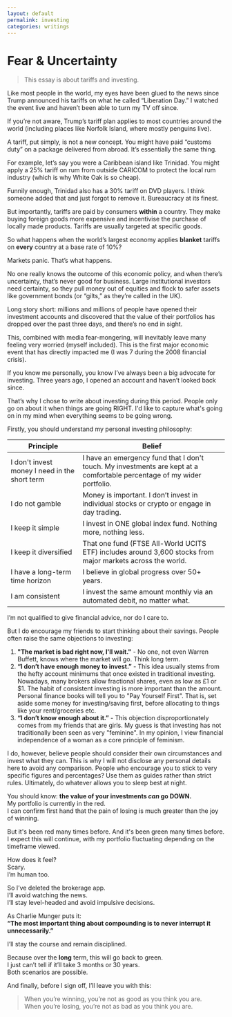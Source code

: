 ```yaml
---
layout: default
permalink: investing
categories: writings
---
```


# Fear & Uncertainty

> This essay is about tariffs and investing.

Like most people in the world, my eyes have been glued to the news since Trump announced his tariffs on what he called “Liberation Day.”
I watched the event live and haven’t been able to turn my TV off since.

If you’re not aware, Trump’s tariff plan applies to most countries around the world (including places like Norfolk Island, where mostly penguins live).

A tariff, put simply, is not a new concept.
You might have paid “customs duty” on a package delivered from abroad.
It’s essentially the same thing.

For example, let’s say you were a Caribbean island like Trinidad.
You might apply a 25% tariff on rum from outside CARICOM to protect the local rum industry (which is why White Oak is so cheap).

Funnily enough, Trinidad also has a 30% tariff on DVD players.
I think someone added that and just forgot to remove it.
Bureaucracy at its finest.

But importantly, tariffs are paid by consumers **within** a country.
They make buying foreign goods more expensive and incentivise the purchase of locally made products.
Tariffs are usually targeted at specific goods.

So what happens when the world’s largest economy applies **blanket** tariffs on **every** country at a base rate of 10%?

Markets panic.
That’s what happens.

No one really knows the outcome of this economic policy, and when there’s uncertainty, that’s never good for business.
Large institutional investors need certainty, so they pull money out of equities and flock to safer assets like government bonds (or “gilts,” as they’re called in the UK).

Long story short: millions and millions of people have opened their investment accounts and discovered that the value of their portfolios has dropped over the past three days, and there’s no end in sight.

This, combined with media fear-mongering, will inevitably leave many feeling very worried (myself included).
This is the first major economic event that has directly impacted me (I was 7 during the 2008 financial crisis).

If you know me personally, you know I’ve always been a big advocate for investing.
Three years ago, I opened an account and haven’t looked back since.

That’s why I chose to write about investing during this period.
People only go on about it when things are going RIGHT.
I'd like to capture what's going on in my mind when everything seems to be going wrong.

Firstly, you should understand my personal investing philosophy:

| Principle                                     | Belief                                                                                                                  |
| --------------------------------------------- | ----------------------------------------------------------------------------------------------------------------------- |
| I don't invest money I need in the short term | I have an emergency fund that I don't touch. My investments are kept at a comfortable percentage of my wider portfolio. |
| I do not gamble                               | Money is important. I don’t invest in individual stocks or crypto or engage in day trading.                             |
| I keep it simple                              | I invest in ONE global index fund. Nothing more, nothing less.                                                          |
| I keep it diversified                         | That one fund (FTSE All-World UCITS ETF) includes around 3,600 stocks from major markets across the world.              |
| I have a long-term time horizon               | I believe in global progress over 50+ years.                                                                            |
| I am consistent                               | I invest the same amount monthly via an automated debit, no matter what.                                                |

I’m not qualified to give financial advice, nor do I care to.

But I do encourage my friends to start thinking about their savings.
People often raise the same objections to investing:

1. **"The market is bad right now, I'll wait."** - No one, not even Warren Buffett, knows where the market will go. Think long term.
2. **“I don’t have enough money to invest.”** - This idea usually stems from the hefty account minimums that once existed in traditional investing. Nowadays, many brokers allow fractional shares, even as low as £1 or $1. The habit of consistent investing is more important than the amount. Personal finance books will tell you to "Pay Yourself First". That is, set aside some money for investing/saving first, before allocating to things like your rent/groceries etc.
3. **“I don’t know enough about it.”** - This objection disproportionately comes from my friends that are girls. My guess is that investing has not traditionally been seen as very "feminine". In my opinion, I view financial independence of a woman as a core principle of feminism.

I do, however, believe people should consider their own circumstances and invest what they can.
This is why I will not disclose any personal details here to avoid any comparison.
People who encourage you to stick to very specific figures and percentages?
Use them as guides rather than strict rules.
Ultimately, do whatever allows you to sleep best at night.

You should know: **the value of your investments _can_ go DOWN.**  
My portfolio is currently in the red.  
I can confirm first hand that the pain of losing is much greater than the joy of winning.

But it's been red many times before.
And it's been green many times before.
I expect this will continue, with my portfolio fluctuating depending on the timeframe viewed.

How does it feel?  
Scary.  
I’m human too.

So I’ve deleted the brokerage app.  
I’ll avoid watching the news.  
I’ll stay level-headed and avoid impulsive decisions.

As Charlie Munger puts it:  
**“The most important thing about compounding is to never interrupt it unnecessarily.”**

I’ll stay the course and remain disciplined.

Because over the **long** term, this will go back to green.  
I just can’t tell if it’ll take 3 months or 30 years.  
Both scenarios are possible.

And finally, before I sign off, I’ll leave you with this:

> When you’re winning, you’re not as good as you think you are.  
> When you’re losing, you’re not as bad as you think you are.

